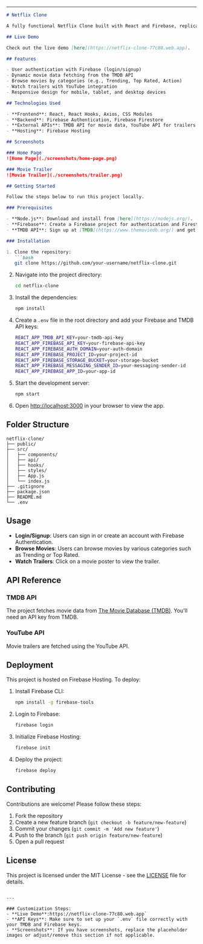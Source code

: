 

---

```md
# Netflix Clone

A fully functional Netflix Clone built with React and Firebase, replicating the core features of Netflix. Users can browse movies, watch trailers, and filter content by genres. Firebase is used for authentication and real-time data storage.

## Live Demo

Check out the live demo [here](https://netflix-clone-77c80.web.app).

## Features

- User authentication with Firebase (login/signup)
- Dynamic movie data fetching from the TMDB API
- Browse movies by categories (e.g., Trending, Top Rated, Action)
- Watch trailers with YouTube integration
- Responsive design for mobile, tablet, and desktop devices

## Technologies Used

- **Frontend**: React, React Hooks, Axios, CSS Modules
- **Backend**: Firebase Authentication, Firebase Firestore
- **External APIs**: TMDB API for movie data, YouTube API for trailers
- **Hosting**: Firebase Hosting

## Screenshots

### Home Page
![Home Page](./screenshots/home-page.png)

### Movie Trailer
![Movie Trailer](./screenshots/trailer.png)

## Getting Started

Follow the steps below to run this project locally.

### Prerequisites

- **Node.js**: Download and install from [here](https://nodejs.org/).
- **Firebase**: Create a Firebase project for authentication and Firestore.
- **TMDB API**: Sign up at [TMDB](https://www.themoviedb.org/) and get your API key.

### Installation

1. Clone the repository:
   ```bash
   git clone https://github.com/your-username/netflix-clone.git
   ```

2. Navigate into the project directory:
   ```bash
   cd netflix-clone
   ```

3. Install the dependencies:
   ```bash
   npm install
   ```

4. Create a `.env` file in the root directory and add your Firebase and TMDB API keys:
   ```bash
   REACT_APP_TMDB_API_KEY=your-tmdb-api-key
   REACT_APP_FIREBASE_API_KEY=your-firebase-api-key
   REACT_APP_FIREBASE_AUTH_DOMAIN=your-auth-domain
   REACT_APP_FIREBASE_PROJECT_ID=your-project-id
   REACT_APP_FIREBASE_STORAGE_BUCKET=your-storage-bucket
   REACT_APP_FIREBASE_MESSAGING_SENDER_ID=your-messaging-sender-id
   REACT_APP_FIREBASE_APP_ID=your-app-id
   ```

5. Start the development server:
   ```bash
   npm start
   ```

6. Open [http://localhost:3000](http://localhost:3000) in your browser to view the app.

## Folder Structure

```
netflix-clone/
├── public/
├── src/
│   ├── components/
│   ├── api/
│   ├── hooks/
│   ├── styles/
│   ├── App.js
│   └── index.js
├── .gitignore
├── package.json
├── README.md
└── .env
```

## Usage

- **Login/Signup**: Users can sign in or create an account with Firebase Authentication.
- **Browse Movies**: Users can browse movies by various categories such as Trending or Top Rated.
- **Watch Trailers**: Click on a movie poster to view the trailer.

## API Reference

### TMDB API

The project fetches movie data from [The Movie Database (TMDB)](https://www.themoviedb.org/). You'll need an API key from TMDB.

### YouTube API

Movie trailers are fetched using the YouTube API.

## Deployment

This project is hosted on Firebase Hosting. To deploy:

1. Install Firebase CLI:
   ```bash
   npm install -g firebase-tools
   ```

2. Login to Firebase:
   ```bash
   firebase login
   ```

3. Initialize Firebase Hosting:
   ```bash
   firebase init
   ```

4. Deploy the project:
   ```bash
   firebase deploy
   ```

## Contributing

Contributions are welcome! Please follow these steps:

1. Fork the repository
2. Create a new feature branch (`git checkout -b feature/new-feature`)
3. Commit your changes (`git commit -m 'Add new feature'`)
4. Push to the branch (`git push origin feature/new-feature`)
5. Open a pull request

## License

This project is licensed under the MIT License - see the [LICENSE](LICENSE) file for details.
```

---

### Customization Steps:
- **Live Demo**:https://netflix-clone-77c80.web.app` 
- **API Keys**: Make sure to set up your `.env` file correctly with your TMDB and Firebase keys.
- **Screenshots**: If you have screenshots, replace the placeholder images or adjust/remove this section if not applicable.


